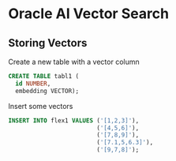 # Oracle AI Vector Search

## Storing Vectors

Create a new table with a vector column 
```SQL
CREATE TABLE tabl1 (
  id NUMBER,
  embedding VECTOR);
```

Insert some vectors

```SQL
INSERT INTO flex1 VALUES ('[1,2,3]'),
                         ('[4,5,6]'),
                         ('[7,8,9]'),
                         ('[7.1,5,6.3]'),
                         ('[9,7,8]');
```


